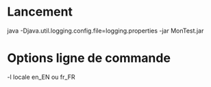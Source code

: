 Lancement
============

java -Djava.util.logging.config.file=logging.properties -jar MonTest.jar

Options ligne de commande
=========================

-l locale en_EN ou fr_FR
